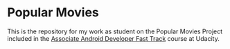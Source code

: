 # Popular Movies

This is the repository for my work as student on the Popular Movies Project included in the [Associate Android Developer Fast Track](https://www.udacity.com/course/associate-android-developer-fast-track--nd818) course at Udacity.
